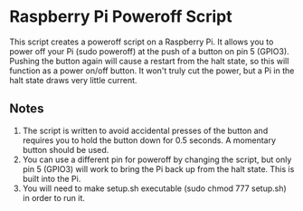 # Raspberry Pi Poweroff Script #

This script creates a poweroff script on a Raspberry Pi. It allows you to power off your Pi (sudo poweroff) at the push of a button on pin 5 (GPIO3). Pushing the button again will cause a restart from the halt state, so this will function as a power on/off button. It won't truly cut the power, but a Pi in the halt state draws very little current.

## Notes ##
1. The script is written to avoid accidental presses of the button and requires you to hold the button down for 0.5 seconds. A momentary button should be used.
2. You can use a different pin for poweroff by changing the script, but only pin 5 (GPIO3) will work to bring the Pi back up from the halt state. This is built into the Pi.
3. You will need to make setup.sh executable (sudo chmod 777 setup.sh) in order to run it.
